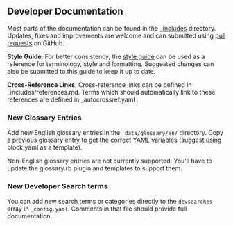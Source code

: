 ## Developer Documentation

Most parts of the documentation can be found in the
[_includes](https://github.com/dash-docs/dash-docs/tree/master/_includes)
directory. Updates, fixes and improvements are welcome and can submitted using
[pull requests](#working-with-github) on GitHub.

**Style Guide**: For better consistency, the [style
guide](https://github.com/bitcoin-dot-org/bitcoin.org/wiki/Documentation-Style-Guide)
can be used as a reference for terminology, style and formatting. Suggested
changes
can also be submitted to this guide to keep it up to date.

**Cross-Reference Links**: Cross-reference links can be defined in
_includes/references.md. Terms which should automatically link to these
references are defined in _autocrossref.yaml .

### New Glossary Entries

Add new English glossary entries in the `_data/glossary/en/` directory.
Copy a previous glossary entry to get the correct YAML variables
(suggest using block.yaml as a template).

Non-English glossary entries are not currently supported.  You'll have
to update the glossary.rb plugin and templates to support them.

### New Developer Search terms

You can add new search terms or categories directly to the `devsearches`
array in `_config.yaml`.  Comments in that file should provide full
documentation.
